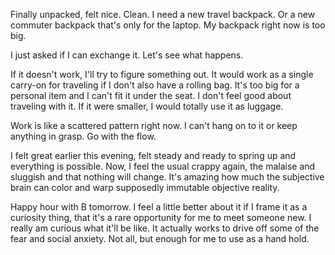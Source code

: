 Finally unpacked, felt nice. Clean. I need a new travel backpack. Or a new commuter backpack that's only for the laptop. My backpack right now is too big.

I just asked if I can exchange it. Let's see what happens.

If it doesn't work, I'll try to figure something out. It would work as a single carry-on for traveling if I don't also have a rolling bag. It's too big for a personal item and I can't fit it under the seat. I don't feel good about traveling with it. If it were smaller, I would totally use it as luggage.

Work is like a scattered pattern right now. I can't hang on to it or keep anything in grasp. Go with the flow.

I felt great earlier this evening, felt steady and ready to spring up and everything is possible. Now, I feel the usual crappy again, the malaise and sluggish and that nothing will change. It's amazing how much the subjective brain can color and warp supposedly immutable objective reality.

Happy hour with B tomorrow. I feel a little better about it if I frame it as a curiosity thing, that it's a rare opportunity for me to meet someone new. I really am curious what it'll be like. It actually works to drive off some of the fear and social anxiety. Not all, but enough for me to use as a hand hold.
